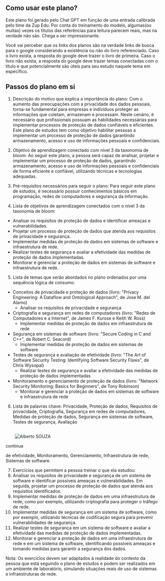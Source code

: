 ## Como usar este plano?

Este plano foi gerado pelo Chat GPT em função de uma entrada calibrada pelo time da Zup Edu. Por conta do treinamento do modelo, algumas(ou muitas) vezes os títulos das referências para leitura parecem reais, mas na verdade não são. Chega a ser impressionante. 

Você vai perceber que os links dos planos são na verdade links de busca para o google considerando a existência ou não do livro referenciado. Caso o livro exista, a resposta do google deve trazer o livro de primeira. Caso o livro não exista, a resposta do google deve trazer temas conectadas com o título e que potencialmente são úteis para seu estudo naquele tema em específico. 

## Passos do plano em si

1.  Descrição do motivo que explica a importância do plano: Com o aumento das preocupações com a privacidade dos dados pessoais, torna-se fundamental para empresas e indivíduos proteger as informações que coletam, armazenam e processam. Neste cenário, é necessário que profissionais possuam as habilidades necessárias para implementar processos de proteção de dados confiáveis e eficientes. Este plano de estudos tem como objetivo habilitar pessoas a implementar um processo de proteção de dados garantindo armazenamento, acesso e uso de informações pessoais e confidenciais.
    
2.  Objetivo de aprendizagem conectado com nível 3 da taxonomia de bloom: Ao seguir este plano, a pessoa será capaz de analisar, projetar e implementar um processo de proteção de dados, garantindo armazenamento, acesso e uso de informações pessoais e confidenciais de forma eficiente e confiável, utilizando técnicas e tecnologias adequadas.
    
3.  Pré-requisitos necessários para seguir o plano: Para seguir este plano de estudos, é necessário possuir conhecimentos básicos em programação, redes de computadores e segurança da informação.
    
4.  Lista de objetivos de aprendizagem conectados com o nível 3 da taxonomia de bloom:
    

*   Analisar os requisitos de proteção de dados e identificar ameaças e vulnerabilidades.
*   Projetar um processo de proteção de dados que atenda aos requisitos de privacidade e segurança.
*   Implementar medidas de proteção de dados em sistemas de software e infraestrutura de rede.
*   Realizar testes de segurança e avaliar a efetividade das medidas de proteção de dados implementadas.
*   Monitorar e gerenciar a proteção de dados em sistemas de software e infraestrutura de rede.

5.  Lista de temas que serão abordados no plano ordenados por uma sequência lógica de consumo:

*   Conceitos de privacidade e proteção de dados (livro: "Privacy Engineering: A Dataflow and Ontological Approach", de Jose M. del Alamo)
    *   Analisar os requisitos de privacidade e segurança
*   Criptografia e segurança em redes de computadores (livro: "Redes de Computadores e a Internet", de James F. Kurose e Keith W. Ross)
    *   Implementar medidas de proteção de dados em infraestrutura de rede
*   Segurança em sistemas de software (livro: "Secure Coding in C and C++", de Robert C. Seacord)
    *   Implementar medidas de proteção de dados em sistemas de software
*   Testes de segurança e avaliação de efetividade (livro: "The Art of Software Security Testing: Identifying Software Security Flaws", de Chris Wysopal)
    *   Realizar testes de segurança e avaliar a efetividade das medidas de proteção de dados implementadas
*   Monitoramento e gerenciamento de proteção de dados (livro: "Network Security Monitoring: Basics for Beginners", de Tony Robinson)
    *   Monitorar e gerenciar a proteção de dados em sistemas de software e infraestrutura de rede

6.  Lista de palavras chave: Privacidade, Proteção de dados, Requisitos de privacidade, Criptografia, Segurança em redes de computadores, Medidas de proteção de dados, Segurança em sistemas de software, Testes de segurança, Avaliação

![](data:image/svg+xml,%3csvg%20xmlns=%27http://www.w3.org/2000/svg%27%20version=%271.1%27%20width=%2730%27%20height=%2730%27/%3e)![Alberto SOUZA](/_next/image?url=https%3A%2F%2Flh3.googleusercontent.com%2Fa%2FAEdFTp54tSlfFS-8gBnA9N2_VrPAGaLfkaBkj64fqQXqaQ%3Ds96-c&w=64&q=75)

continua

de efetividade, Monitoramento, Gerenciamento, Infraestrutura de rede, Sistemas de software.

7.  Exercícios que permitem a pessoa treinar o que ela estudou:
8.  Analisar os requisitos de privacidade e segurança de um sistema de software e identificar possíveis ameaças e vulnerabilidades. Em seguida, projetar um processo de proteção de dados que atenda aos requisitos identificados.
9.  Implementar medidas de proteção de dados em uma infraestrutura de rede, como por exemplo, utilizando criptografia para proteger o tráfego de rede.
10.  Implementar medidas de segurança em um sistema de software, como por exemplo, utilizando técnicas de codificação segura para prevenir vulnerabilidades de segurança.
11.  Realizar testes de segurança em um sistema de software e avaliar a efetividade das medidas de proteção de dados implementadas.
12.  Monitorar e gerenciar a proteção de dados em uma infraestrutura de rede e em um sistema de software, identificando possíveis ameaças e tomando medidas para garantir a segurança dos dados.

Nota: Os exercícios devem ser adaptados à realidade do contexto da pessoa que está seguindo o plano de estudos e podem ser realizados em um ambiente de laboratório, simulando situações reais de uso de sistemas e infraestruturas de rede.